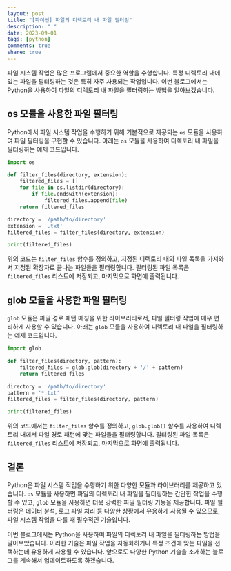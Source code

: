 ```yaml
---
layout: post
title: "[파이썬] 파일의 디렉토리 내 파일 필터링"
description: " "
date: 2023-09-01
tags: [python]
comments: true
share: true
---
```


파일 시스템 작업은 많은 프로그램에서 중요한 역할을 수행합니다. 특정 디렉토리 내에 있는 파일을 필터링하는 것은 특히 자주 사용되는 작업입니다. 이번 블로그에서는 Python을 사용하여 파일의 디렉토리 내 파일을 필터링하는 방법을 알아보겠습니다.

## os 모듈을 사용한 파일 필터링

Python에서 파일 시스템 작업을 수행하기 위해 기본적으로 제공되는 `os` 모듈을 사용하여 파일 필터링을 구현할 수 있습니다. 아래는 `os` 모듈을 사용하여 디렉토리 내 파일을 필터링하는 예제 코드입니다.

```python
import os

def filter_files(directory, extension):
    filtered_files = []
    for file in os.listdir(directory):
        if file.endswith(extension):
            filtered_files.append(file)
    return filtered_files

directory = '/path/to/directory'
extension = '.txt'
filtered_files = filter_files(directory, extension)

print(filtered_files)
```

위의 코드는 `filter_files` 함수를 정의하고, 지정된 디렉토리 내의 파일 목록을 가져와서 지정된 확장자로 끝나는 파일들을 필터링합니다. 필터링된 파일 목록은 `filtered_files` 리스트에 저장되고, 마지막으로 화면에 출력됩니다.

## glob 모듈을 사용한 파일 필터링

`glob` 모듈은 파일 경로 패턴 매칭을 위한 라이브러리로서, 파일 필터링 작업에 매우 편리하게 사용할 수 있습니다. 아래는 `glob` 모듈을 사용하여 디렉토리 내 파일을 필터링하는 예제 코드입니다.

```python
import glob

def filter_files(directory, pattern):
    filtered_files = glob.glob(directory + '/' + pattern)
    return filtered_files

directory = '/path/to/directory'
pattern = '*.txt'
filtered_files = filter_files(directory, pattern)

print(filtered_files)
```

위의 코드에서는 `filter_files` 함수를 정의하고, `glob.glob()` 함수를 사용하여 디렉토리 내에서 파일 경로 패턴에 맞는 파일들을 필터링합니다. 필터링된 파일 목록은 `filtered_files` 리스트에 저장되고, 마지막으로 화면에 출력됩니다.

## 결론

Python은 파일 시스템 작업을 수행하기 위한 다양한 모듈과 라이브러리를 제공하고 있습니다. `os` 모듈을 사용하면 파일의 디렉토리 내 파일을 필터링하는 간단한 작업을 수행할 수 있고, `glob` 모듈을 사용하면 더욱 강력한 파일 필터링 기능을 제공합니다. 파일 필터링은 데이터 분석, 로그 파일 처리 등 다양한 상황에서 유용하게 사용될 수 있으므로, 파일 시스템 작업을 다룰 때 필수적인 기술입니다.

이번 블로그에서는 Python을 사용하여 파일의 디렉토리 내 파일을 필터링하는 방법을 알아보았습니다. 이러한 기술은 파일 작업을 자동화하거나 특정 조건에 맞는 파일을 선택하는데 유용하게 사용될 수 있습니다. 앞으로도 다양한 Python 기술을 소개하는 블로그를 계속해서 업데이트하도록 하겠습니다.